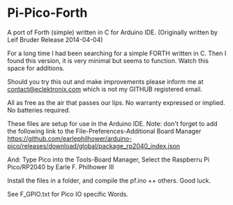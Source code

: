 # Pi-Pico-Forth
A port of Forth (simple) written in C for Arduino IDE. 
(Originally written by Leif Bruder Release 2014-04-04)

For a long time I had been searching for a simple FORTH written in C.
Then I found this version, it is very minimal but seems to function.
Watch this space for additions.

Should you try this out and make improvements please inform me
at contact@eclektronix.com which is not my GITHUB registered email.

All as free as the air that passes our lips.
No warranty expressed or implied.
No batteries required.

These files are setup for use in the Arduino IDE.
Note: don't forget to add the following link to the File-Preferences-Additional Board Manager
https://github.com/earlephilhower/arduino-pico/releases/download/global/package_rp2040_index.json

And: Type Pico into the Tools-Board Manager, Select the Raspberru Pi Pico/RP2040 by
Earle F. Philhower III

Install the files in a folder, and compile the pf.ino ++ others.
Good luck.

See F_GPIO.txt for Pico IO specific Words.
